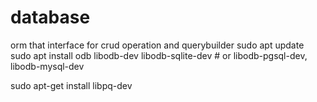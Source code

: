 # database
orm that interface for crud operation and querybuilder
sudo apt update
sudo apt install odb libodb-dev libodb-sqlite-dev   # or libodb-pgsql-dev, libodb-mysql-dev

sudo apt-get install libpq-dev

